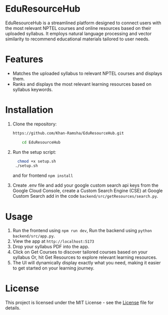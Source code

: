 # EduResourceHub

EduResourceHub is a streamlined platform designed to connect users with the most relevant NPTEL courses and online resources based on their uploaded syllabus. It employs natural language processing and vector similarity to recommend educational materials tailored to user needs.

# Features

- Matches the uploaded syllabus to relevant NPTEL courses and displays them.
- Ranks and displays the most relevant learning resources based on syllabus keywords.

# Installation

1) Clone the repository:
   
   ``` bash
   https://github.com/Khan-Ramsha/EduResourceHub.git
   ```
   ``` bash
       cd EduResourceHub
   ```
2) Run the setup script:
   ``` bash
     chmod +x setup.sh
    ./setup.sh
   ```
   and for frontend  `npm install`
   
3) Create .env file and add your google custom search api keys from the Google Cloud Console, create a Custom Search Engine (CSE) at Google Custom Search add in the code `backend/src/getResources/search.py`.

# Usage

1) Run the frontend using `npm run dev`, Run the backend using `python backend/src/app.py`.
2) View the app at `http://localhost:5173`
3) Drop your syllabus PDF into the app.
4) Click on Get Courses to discover tailored courses based on your syllabus Or, hit Get Resources to explore relevant learning resources.
5) The UI will dynamically display exactly what you need, making it easier to get started on your learning journey.

# License
This project is licensed under the MIT License - see the [License](https://github.com/Khan-Ramsha/EduResourceHub/blob/main/LICENSE) file for details.
